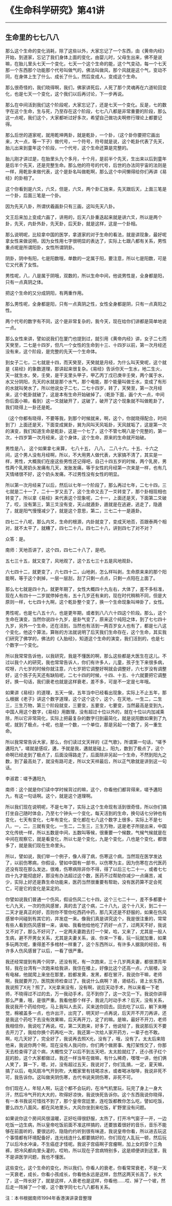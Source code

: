 # 《生命科学研究》第41讲

------

## 生命里的七七八八

那么这个生命的变化消耗，除了这些以外，大家忘记了一个东西，由《黄帝内经》开始，到道家，忘记了我们身体上面的变化，由婴儿时，父母生出来，佛不是说嘛，在胎儿里头七天一个变化，七天一个这个生命的能，这个气变动，每一个七天那一个东西那个功能那个代号叫做气的，佛法叫做风，那个风就是这个气，变动不同，在身体上生了什么、成长了什么，然后变成人，变成这个生命。

那么很奇怪的，我们晓得啊，我们，佛家讲死后，人死了那个灵魂再在六道轮回变化，也是七天一个变化，这个我们以后再讨论，下一步再说。

那么在中间活到我们这个阶段呢，大家忘记了，还是七天一个变化。反是，七的数字在这个生命，生与死，乃至存在这个阶段，七七八八都是非常重要的阶段，那么这一点呢，我们这个，大家都听过好多次，希望自己做功夫啊修行理论上都要记得。

那么后世的道家呢，就用乾坤两卦，就是乾卦，一个卦，（这个卦你要把它画出来，大一点，等一下子）做代号，一个符号，符号就是说，这个乾卦代表了先天，胎儿出来到童年这个阶段，一个代号，这个生命还算是完整的。

胎儿刚才讲过是，在胎里头九个多月，十个月，是前半个先天，生出来以后到童年是后半个先天，还是完整生命。那么他的符号的代号，后世的办法同宇宙的法则是一样，用乾卦来做代表，这个是卦名叫做乾啊，那么这个中间懒得给你们再讲《易经》的卦相了。

这个你看到是六爻，六爻，但是，六爻，两个卦汇拢来，先天跟后天，上面三笔是一个卦，后面三笔是一个卦。

因为先天八卦，所谓伏羲画卦只有三画，这叫先天八卦。

文王后来加上变成六画了，讲用的，后天八卦重迭起来就是讲六爻，所以是两个卦，先天，内卦外卦，先天卦，后天卦，就是这样，这是一个卦相。

那么说明呢，比较拿中国的医学，拿道家的对于生命的看法，就是讲现象，最好呢拿女性来做说明，因为女性用七字很明显的表达了，实际上七跟八都有关系，男性重点呢是所谓阳卦，女性所谓阴卦。

阴卦，阴中有阳，七是阳数哦，单数的一定属于阳，要注意，所以七是阳数，可是它又代表了女性。

男性呢，八，八是属于阴哦，双数的，所以生命中间，他说男性是，全身都是阳，只有一点真阴之体。

把这个生命的又分成阴阳，有两重作用。

那么男性呢，全身都是阳，只有一点真阴之性，女性全身都是阴，只有一点真阳之性。

两个代号的数字有不同，这个是非常复杂的，我今天，现在给你们讲都是简单地说一点。

那么女性来讲，譬如说我们在厦门也提到过，就引用《黄帝内经》讲，女子二七而天癸至，二七是十四岁，但凡一个女性的生命到十三、十四岁以前，第一次月经还没有来，这个阶段，是完整的先天一个生命体。

到女子二七，二七就是十四，而天癸至，天癸就是月经，为什么叫天癸呢，这个就是《易经》的象数道理，那讲起来很复杂。《易经》告诉你天一生水，地二生火，天一就生水，癸，壬癸，是干支里头甲子，甲乙丙丁戊已庚辛壬癸，两个属于水，水又分阴阳，先天的水就是那个水气，那个电能，那个能量叫做壬水，变成了有形的水就叫癸水了，所以他说女子二七，二七十四岁，转了，天癸至，第一次月经来，这个乾卦就破了，这是本有生命开始破掉了。（乾卦下面，画个大一点，中间你后面小嘛，看到）这一爻就破开了，这破了，破开了这个现象就不叫做乾卦了，我们晓得上一卦还是乾。

（这个你都有晓得，不要等我，到那个时候就来，啊，这个，你就晓得配合，时间到了）上面还是天，下面变成巽卦，巽为风叫天风垢卦，天风就垢了，这是第一次的演变，我们知道生命是乾卦，这是一个七了，这个不管七啊八是个完整的，第一次，十四岁第一次月经来，这个身体，这个生命，原来的生命就开始破。

男性是八， 这个如果拿七来算， 七八十五， 八八， 二八十六，十五、十六之间，这个男人没有月经啊，所以，不大用男人做代表，大家搞不清了，其实是一样，男性，大概我们在座这些男性还记得吧，自己十四五岁的时候，两个乳房，男性两个乳房奶头发痛有几天，发胀发痛，等于女性的月经第一次来是一样，也有几天情绪很不好，这个奶头发痛，不过男性没有女性的明显。

所以第一次月经来了以后，然后以七年一个阶段了，那么再过七年，二七十四，三七就是二十一了，二十一岁又去了，这个生命又去了一爻转变了，那个卦相现相也转变了，所以拿《易经》来代表这个现象呢，二十一，上面还是天，下面第二爻破了，哎，没有第三，第三爻没有变，天山就遁卦，遁就是在逃避，逃走了，隐遁了，就是阳气慢慢减少了，就是这个意思，第二，三七二十一是遁卦。

四七二十八呢，那么内爻，生命的根源，内卦就变了，变成天地否，否跟泰两个相对，就不太平了，就糟了，四七二十八，四七二十八，讲到四七了对不对？

众答：是。

南师：天地否讲了，这个四，四七二十八了，是吧。

五七三十五，就又变了，风地观了，这个五七三十五是风地观卦。

六七四十二，就更变了，六七四十二，山地剥，怎么样叫剥，生命原来来的那个阳能啊，等于这个剥掉，一层一层刮，刮了只剩一点点，只剩一点阳在上面了。

那么七七就是四十九，就更年期了，女性大概四十九左右，大体了，差不多标准，现在人有四十一二岁就停掉也有，五十几岁还有来的，现在时代稍稍不同，但是大原则一样，七七四十九啊，这个乾卦整个变了，换一个生命现象叫坤卦了，女性。

男性呢，也是七八五十六，也是更年期，或者到八八六十四这个阶段。那么，这个生命在演变，当然你说四十九岁，是卦气变了，原来这个纯阳之体，到了七七四十九岁，另外一个生命，还在活到，当然也有活到一两百岁女人也有了，都是七八这个变化，他这个算法，算账的方法就说明了后天我们生命存在，这个生命，其实我们研究了佛学的，佛法的《入胎经》，知道这个生命的演变，我们活到的，也是七个数字一个变化。

所以我常常告诉他，以我研究，我是不懂医的啊，那么这些都是大医生在这儿。不过以我个人的研究，我也常常告诉人，你们有许多人，儿童，孩子生下来很多病，哎呀，六七岁的时候你就注意，六七岁把它调整好啊就会调整好，六七岁没有调整好，这个孩子先天还有缺陷呢，二七十四的时候，十四、十五、十六就要把它调整好。换一句话，我们衰老也就是这样衰老，差不多，可是不一定是七年哦。

如果讲《易经》的道理，五天一侯，五年当中已经看出现象，实际上不止五年，那么根据《老子》讲这个数字道理，这个这个这个，这个，在天地，一生二，二生三，三生万物，第三个阶段就变，三要变，五要变，七要变，当然最高是变到九，中国人用这个数字，《易经》用数理，没有超过十位以外的，就在十位以内加减乘除，所以它非常简化，实际上把最复杂的数字归到最简化，就是说阳数如果到了九呢，就到了极点，十呢，也是一个数，一个单位，那是另起一个数了，另一重生命。

所以我常常告诉大家，那么，你们读过文天祥的《正气歌》，所谓第一句话，“嗟予遘阳九”，嗟就是感叹，遘，予就是我，遘就是碰上，阳九，数到了极点了，这个命啊已经走到了极点了，后面没得路走了，后面除非另起一个生命，不然到阳九之数，到了最高处了，就没有路可走，所以文天祥最后，所以正气歌就是讲到这一句话。

李淑君：嗟予遘阳九

南师：这个就是你们读中学时候背过的嘛，这个，你看他们都背得来，嗟予遘阳九，有这一句话啊。这个，就是这个道理啊。

所以我们现在说明呢，不是七年了，实际上这个生命现有活到很奇怪，所以你们搞打坐自己随时体会，乃至七个钟头一个变化，每天活到的生命，换句话七分钟也有变化，七天有变化，七年有变化，变化都在七八这个数字上很多，实际上不是七八，一，二，三就有变化，一生二，二生三，三生万物，这是老子所提出来，中国文化传统一样，所以五数是中间，五数叫等候，很重要一个候数，气候气候就是在中间在观察它，就是看变化，所以七是个变化，九是个变化，八也是个变化，都很多了，就是我们现在生命里头。

所以，譬如说，我们举一个例子，像人得了病，伤寒这个病，当然现在医学发达了，以前伤寒病，你假设，譬如中国有一部书，以伤寒为主，因为伤寒在古代医药还没有现在那么发达，很难，伤寒病除非你不得，得了以后三七二十一，或者七七四十九才能彻底好，那没有办法超过这个数，医药不过帮助你减少一点痛苦，减少，实际上好还是靠生命功能来，医药当然很重要有帮助，没有医药算不定会死亡，可是它的变化是呆定的。

你譬如说我们普通一个伤风，假设伤风二七十四，这个三七二十一，差不多都要十七八九天，一次的伤风感冒，真的去了这个病，二十八九，这个十八天，到二十一二天才是真正的好，否则你不管你吃西药中药，那几天还是不舒服的，如果在伤风感冒中间碰到有其它的，并发症一来。像我们真是讲究这个，我是很注重的，常常有些人看到伤风感冒一来，诶呦、我看他给他吃了药好一点了，过两天不好，我说又不对了，那么不好问了，一定两夫妻跑去打一个架，哈，又来了，尤其是一般人生病，避不开男女关系，尤其是夫妻关系，诶、你来一下看，玩一玩就加重，如果多玩两次呢，重得差不多棺材一样重了，这个东西所以，有许多人据我的经验，有许多人伤风感冒了以后，一看了很严重。

我还经常提到有两个同学，还没有死，有一次跑来，三十几岁两夫妻，都很漂亮年轻，我在台湾有一次跑来给我讲，我住在楼上，好像比这个还高一点，六层楼，没有电梯，他就爬上来坐在那里，脸都发黄，发黑，都在冒汗，我说你干嘛，老师啊，我就要开刀，医院医师检查过了。我说什么病啊？肾，肾结石，肾上长东西，我说照了X光？照了。X光拿来没有，没有啊，说后天动手术，所以来看一下老师，不晓得过不过的去，万一我动手术，见不到你了，这一次见一下。我说你讲得那么严重，哦，是很严重。我看他那个样子，我说几时动手术？后天，没有关系，我说我开个药给你吃，马上我叫人去买，买来送你回去。回去吃了以后，躺下来睡觉，棉被盖多一点，也许出汗，出完了，明天好一点再说，后天开不开刀再讲，还是我这个药吃下去没有效果嘛，后天再开刀，定了的嘛。是嘛，最好不开刀，老师我相信你，我说吃了再说。哎，第二天跑来，好多了，他说轻了，我说那后天不要去开刀了，我给你换个药再吃一次，我还第一次给人家开药方，一辈子也不敢。啊，吃几天好了，完全好了，我说再去照X光，没有了，哦，没有了。太太后来陪他来，我说你两个啊，现在没有人我问你，你们两个做房事、鬼打架性交了，你那天去检查得了这个病，大概性交了以后不到五天吧，太太脸就红了，还小孩子红个屁的脸，这个大家都做过，我还一样当年在做嘛，有什么稀奇，嘿嘿一讲，他们俩人笑了，算一下，嗯，对，没有超过五天，我说对了，你们乱搞，一定，夏天嘛，搞了以后，电风扇冷气开到吹，大概家里有钱喝凉水，或者喝冰咖啡，我说非死不可，我告诉你。这叫做夹阴伤寒，古代书说夹阴伤寒，非死不可。

你们现在人，年轻人啊，玩这个都不会玩的，在冷气机里玩，玩完了身上一身大汗，然后冷气开的大大的，吹得好凉快，我说快死告诉你。这个东西我说你晓得，有一本书我说可惜找不到了，那个皇帝宫廷里，连吃饭都教你怎么吃，譬如吃饭，要么四方八面风，都在风地里头，大风你坐到来吃饭，旷野里没有问题。

如果说你这个房间风很温暖，正好吃得很舒服，太热了，打开冷气窗子一开，一边吃饭一边生病，所以皇帝吃饭前面不准这样搞的，还要放着很好的音乐，音乐不能够在前面听的，要很远的，隐隐约约听到很有味道，我说皇帝你看，所以进去玩这个事情都有环境配备好，连光线连什么都要搞好的，你们现在人乱玩一顿，然后玩了以后冷水冲澡，不生癌症才怪呢。我说子宫癌啊子宫瘤啊，加上女的穿个三角裤，把冷风都向里头灌的，哎哟，所以现在子宫病特别多，这是顺便讲到这里，我不是讲医学问题，我也不懂医。

这些变化，这个生命的变化，所以我们，你看人的衰老，你看常常衰老，不是一天一天衰老，成长，你看小孩成长，你看他永远是这样，忽然这两天长高了，长大了，这一阵长好了，就是这样，人衰老也是这样，你看他……哎、掉了一个坡，然后走一阵掉了一个坡，这个数字同七七八八都有关系。

注：本书根据南师1994年香港演讲录音整理

